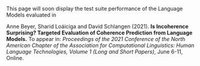 This page will soon display the test suite performance of the Language Models evaluated in 

Anne Beyer, Sharid Loáiciga and David Schlangen (2021). **Is Incoherence Surprising? Targeted Evaluation of Coherence Prediction from Language Models.** To appear in: _Proceedings of the 2021 Conference of the North American Chapter of the Association for Computational Linguistics: Human Language Technologies, Volume 1 (Long and Short Papers)_, June 6-11, Online.

